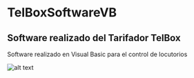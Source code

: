 # TelBoxSoftwareVB
## Software realizado del Tarifador TelBox
Software realizado en Visual Basic para el control de locutorios

![alt text](https://github.com/otanerocram/TelBoxSoftwareVB/blob/main/WhatsApp%20Image%202021-08-08%20at%2011.23.33%20AM.jpeg?raw=true)
